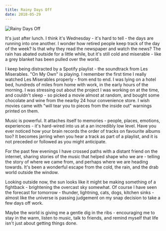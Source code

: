 ```yaml
---
title: Rainy Days Off
date: 2018-05-29
---
```


![Rainy Days Off](https://source.unsplash.com/di8ognBauG0/1600x900)

It's just after lunch. I think it's Wednesday - it's hard to tell - the days are running into one another. I wonder how retired people keep track of the day of the week? Is that why they read the newspaper and watch the news? The rain has abated outside for a little while, but it's still cold and miserable - like a grey blanket has been pulled over the world.

I keep being distracted by a Spotify playlist - the soundtrack from Les Miserables. "On My Own" is playing. I remember the first time I really watched Les Miserables properly - from end to end. I was lying on a hotel bed, hundreds of miles from home with work, in the early hours of the morning. I was stressing out about the project I was working on at the time, and couldn't sleep - so picked a movie almost at random, and bought some chocolate and wine from the nearby 24 hour convenience store. I wish movies came with "will tear you to pieces from the inside out" warnings printed on them.

Music is powerful. It attaches itself to memories - people, places, emotions, experiences - it's hard-wired into us at a an incredibly low level. Have you ever noticed how your brain records the order of tracks on favourite albums too? It becomes jarring when you hear a track as part of a playlist, and it is not preceded or followed as you might anticipate.

For the past few evenings I have crossed paths with a distant friend on the internet, sharing stories of the music that helped shape who we are - telling the story of where we came from, and perhaps where we are heading towards. It's been a wonderful escape from the cold, the rain, and the drab world outside the window.

Looking outside now, the sun looks like it might be making something of a fightback - brightening the overcast sky somewhat. Of course I have seen the forecast for tomorrow - thunder, lightning, cats, dogs, kitchen sinks - almost like the universe is passing judgement on my snap decision to take a few days off work.

Maybe the world is giving me a gentle dig in the ribs - encouraging me to stay in the warm, listen to music, talk to friends, and remind myself that life isn't just about getting things done.